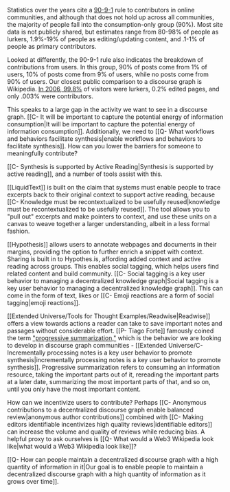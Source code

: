 Statistics over the years cite a [90-9-1](https://news.ycombinator.com/item?id=22622574) rule to contributors in online communities, and although that does not hold up across all communities, the majority of people fall into the consumption-only group (90%). Most site data is not publicly shared, but estimates range from 80-98% of people as lurkers, 1.9%-19% of people as editing/updating content, and .1-1% of people as primary contributors. 

Looked at differently, the 90-9-1 rule also indicates the breakdown of contributions from users. In this group, 90% of posts come from 1% of users, 10% of posts come from 9% of users, while no posts come from 90% of users. Our closest public comparison to a discourse graph is Wikipedia. [In 2006, 99.8%](https://www.nngroup.com/articles/participation-inequality/) of visitors were lurkers, 0.2% edited pages, and only .003% were contributors.

This speaks to a large gap in the activity we want to see in a discourse graph. [[C- It will be important to capture the potential energy of information consumption|It will be important to capture the potential energy of information consumption]]. Additionally, we need to [[Q- What workflows and behaviors facilitate synthesis|enable workflows and behaviors to facilitate synthesis]]. How can you lower the barriers for someone to meaningfully contribute?

[[C- Synthesis is supported by Active Reading|Synthesis is supported by active reading]], and a number of tools assist with this. 

[[LiquidText]] is built on the claim that systems must enable people to trace excerpts back to their original context to support active reading, because [[C- Knowledge must be recontextualized to be usefully reused|knowledge must be recontextualized to be usefully reused]]. The tool allows you to "pull out" excerpts and make pointers to context, and use these units on a canvas to weave together a larger understanding, albeit in a less formal fashion.

[[Hypothesis]] allows users to annotate webpages and documents in their margins, providing the option to further enrich a snippet with context. Sharing is built in to Hypothes.is, affording added context and active reading across groups. This enables social tagging, which helps users find related content and build community. [[C- Social tagging is a key user behavior to managing a decentralized knowledge graph|Social tagging is a key user behavior to managing a decentralized knowledge graph]]. This can come in the form of text, likes or [[C- Emoji reactions are a form of social tagging|emoji reactions]]. 

[[Extended Universe/Tools for Thought Examples/Readwise|Readwise]] offers a view towards actions a reader can take to save important notes and passages without considerable effort. 
[[P- Tiago Forte]] famously coined the term ["progressive summarization,"](https://fortelabs.co/blog/progressive-summarization-a-practical-technique-for-designing-discoverable-notes/) which is the behavior we are looking to develop in discourse graph communities - [[Extended Universe/C- Incrementally processing notes is a key user behavior to promote synthesis|incrementally processing notes is a key user behavior to promote synthesis]]. Progressive summarization refers to consuming an information resource, taking the important parts out of it, rereading the important parts at a later date, summarizing the most important parts of that, and so on, until you only have the most important content.

How can we incentivize users to contribute? 
Perhaps [[C- Anonymous contributions to a decentralized discourse graph enable balanced review|anonymous author contributions]] combined with [[C- Making editors identifiable incentivizes high quality reviews|identifiable editors]] can increase the volume and quality of reviews while reducing bias. A helpful proxy to ask ourselves is [[Q- What would a Web3 Wikipedia look like|what would a Web3 Wikipedia look like]]?

[[Q- How can people maintain a decentralized discourse graph with a high quantity of information in it|Our goal is to enable people to maintain a decentralized discourse graph with a high quantity of information as it grows over time]].
